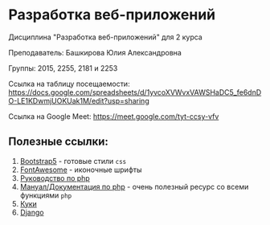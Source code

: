 # Разработка веб-приложений

Дисциплина "Разработка веб-приложений" для 2 курса

Преподаватель: Башкирова Юлия Александровна

Группы: 2015, 2255, 2181 и 2253

Ссылка на таблицу посещаемости: https://docs.google.com/spreadsheets/d/1yvcoXVWvxVAWSHaDC5_fe6dnDO-LE1KDwmjUOKUak1M/edit?usp=sharing

Ссылка на Google Meet: https://meet.google.com/tyt-ccsy-vfv

## Полезные ссылки:

1. [Bootstrap5](https://bootstrap5.ru) - готовые стили `css`
2. [FontAwesome](https://fontawesome.com) - иконочные шрифты
3. [Руководство по php](https://metanit.com/php/tutorial/) 
4. [Мануал/Документация по php](https://www.php.net) - очень полезный ресурс со всеми функциями `php`
5. [Куки](https://learn.javascript.ru/cookie)
6. [Django](https://developer.mozilla.org/ru/docs/Learn/Server-side/Django/development_environment)
